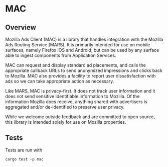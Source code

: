 # MAC

## Overview

Mozilla Ads Client (MAC) is a library that handles integration with the Mozilla Ads Routing Service (MARS). It is primarily intended for use on mobile surfaces, namely Firefox iOS and Android, but can be used by any surface able to ingest components from Application Services.

MAC can request and display standard ad placements, and calls the appropriate callback URLs to send anonymized impressions and clicks back to Mozilla. MAC also provides a facility to report user dissatisfaction with ads so we can take appropriate action as necessary.

Like MARS, MAC is privacy-first. It does not track user information and it does not send sensitive identifiable information to Mozilla. Of the information Mozilla does receive, anything shared with advertisers is aggregated and/or de-identified to preserve user privacy.

While we welcome outside feedback and are committed to open source, this library is intended solely for use on Mozilla properties.

## Tests

Tests are run with

```shell
cargo test -p mac
```
